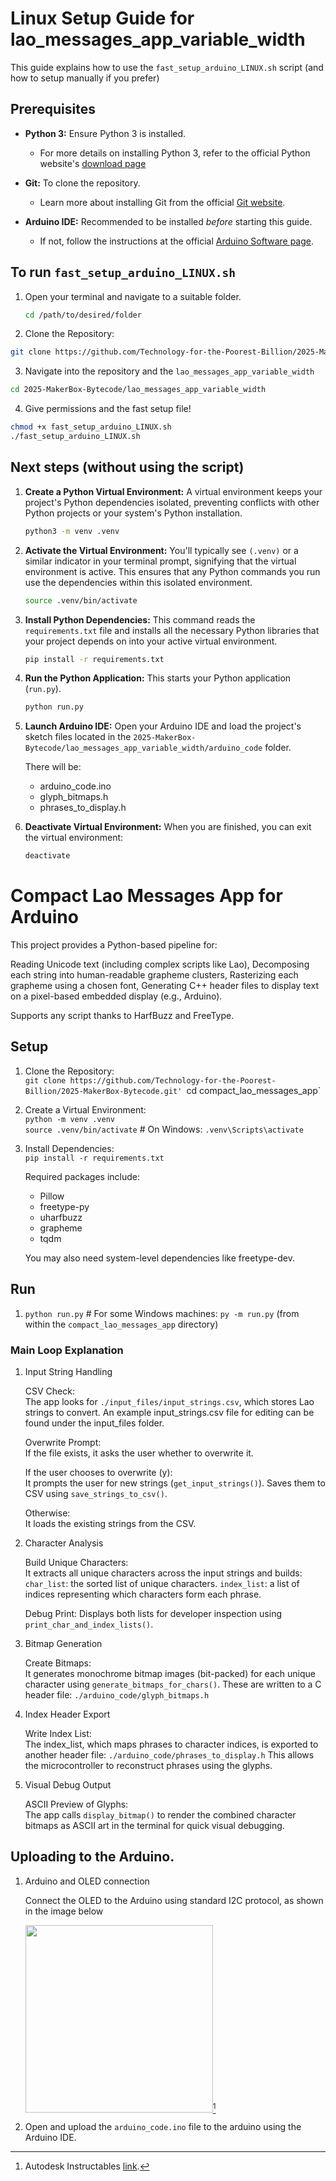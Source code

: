 # Linux Setup Guide for lao_messages_app_variable_width

This guide explains how to use the `fast_setup_arduino_LINUX.sh` script (and how to setup manually if you prefer)

## Prerequisites

* **Python 3:** Ensure Python 3 is installed.
    * For more details on installing Python 3, refer to the official Python website's [download page](https://www.python.org/downloads/linux/)

* **Git:** To clone the repository.
    * Learn more about installing Git from the official [Git website](https://git-scm.com/book/en/v2/Getting-Started-Installing-Git).

* **Arduino IDE:** Recommended to be installed *before* starting this guide.
    * If not, follow the instructions at the official [Arduino Software page](https://www.arduino.cc/en/software).

## To run `fast_setup_arduino_LINUX.sh`

1. Open your terminal and navigate to a suitable folder.  

    ```bash
    cd /path/to/desired/folder
    ```

2. Clone the Repository:  

```bash
git clone https://github.com/Technology-for-the-Poorest-Billion/2025-MakerBox-Bytecode.git
```

3. Navigate into the repository and the `lao_messages_app_variable_width`

```bash
cd 2025-MakerBox-Bytecode/lao_messages_app_variable_width
```

4. Give permissions and the fast setup file!

```bash
chmod +x fast_setup_arduino_LINUX.sh
./fast_setup_arduino_LINUX.sh
```

## Next steps (without using the script)

1.  **Create a Python Virtual Environment:**
    A virtual environment keeps your project's Python dependencies isolated, preventing conflicts with other Python projects or your system's Python installation.

    ```bash
    python3 -m venv .venv
    ```

2.  **Activate the Virtual Environment:**
    You'll typically see `(.venv)` or a similar indicator in your terminal prompt, signifying that the virtual environment is active. This ensures that any Python commands you run use the dependencies within this isolated environment.

    ```bash
    source .venv/bin/activate
    ```

3.  **Install Python Dependencies:**
    This command reads the `requirements.txt` file and installs all the necessary Python libraries that your project depends on into your active virtual environment.

    ```bash
    pip install -r requirements.txt
    ```

4.  **Run the Python Application:**
    This starts your Python application (`run.py`).

    ```bash
    python run.py
    ```

5.  **Launch Arduino IDE:**
    Open your Arduino IDE and load the project's sketch files located in the `2025-MakerBox-Bytecode/lao_messages_app_variable_width/arduino_code` folder.  

    There will be: 
    * arduino_code.ino
    * glyph_bitmaps.h
    * phrases_to_display.h

6.  **Deactivate Virtual Environment:**
    When you are finished, you can exit the virtual environment:

    ```bash
    deactivate
    ```
















# Compact Lao Messages App for Arduino

This project provides a Python-based pipeline for:

Reading Unicode text (including complex scripts like Lao),
Decomposing each string into human-readable grapheme clusters,
Rasterizing each grapheme using a chosen font,
Generating C++ header files to display text on a pixel-based embedded display (e.g., Arduino).

Supports any script thanks to HarfBuzz and FreeType.

## Setup

1. Clone the Repository:  
`git clone https://github.com/Technology-for-the-Poorest-Billion/2025-MakerBox-Bytecode.git'
`cd compact_lao_messages_app`  
2. Create a Virtual Environment:  
`python -m venv .venv`  
`source .venv/bin/activate`   # On Windows: `.venv\Scripts\activate`
3. Install Dependencies:  
`pip install -r requirements.txt`  

    Required packages include:
    * Pillow
    * freetype-py
    * uharfbuzz
    * grapheme
    * tqdm

    You may also need system-level dependencies like freetype-dev.

## Run

1. `python run.py` # For some Windows machines: `py -m run.py` (from within the `compact_lao_messages_app` directory)

### Main Loop Explanation

1.  Input String Handling

    CSV Check:  
    The app looks for `./input_files/input_strings.csv`, which stores Lao strings to convert. An example input_strings.csv file for editing can be found under the input_files folder.

    Overwrite Prompt:  
    If the file exists, it asks the user whether to overwrite it.
    
    If the user chooses to overwrite (y):  
    It prompts the user for new strings (`get_input_strings()`).
    Saves them to CSV using `save_strings_to_csv()`.

    Otherwise:  
    It loads the existing strings from the CSV.

3.  Character Analysis

    Build Unique Characters:  
    It extracts all unique characters across the input strings and builds:
    `char_list`: the sorted list of unique characters.
    `index_list`: a list of indices representing which characters form each phrase.

     Debug Print:
    Displays both lists for developer inspection using `print_char_and_index_lists()`.

4.  Bitmap Generation

    Create Bitmaps:  
    It generates monochrome bitmap images (bit-packed) for each unique character using `generate_bitmaps_for_chars()`.
    These are written to a C header file: `./arduino_code/glyph_bitmaps.h`

5.  Index Header Export

    Write Index List:  
    The index_list, which maps phrases to character indices, is exported to another header file:
    `./arduino_code/phrases_to_display.h`
    This allows the microcontroller to reconstruct phrases using the glyphs.

6.  Visual Debug Output

    ASCII Preview of Glyphs:  
    The app calls `display_bitmap()` to render the combined character bitmaps as ASCII art in the terminal for quick visual debugging.

## Uploading to the Arduino. 

1.  Arduino and OLED connection

    Connect the OLED to the Arduino using standard I2C protocol, as shown in the image below


    <img src="https://github.com/user-attachments/assets/4d621d55-6ca1-4c4c-ba90-db2016acd8e0" width="300">[^1]

3. Open and upload the `arduino_code.ino` file to the arduino using the Arduino IDE.


[^1]: Autodesk Instructables [link](https://www.instructables.com/OLED-I2C-DISPLAY-WITH-ARDUINO-Tutorial/).
